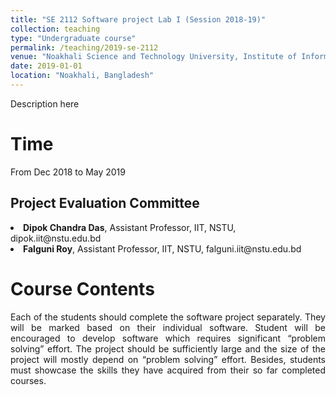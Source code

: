 ```yaml
---
title: "SE 2112 Software project Lab I (Session 2018-19)"
collection: teaching
type: "Undergraduate course"
permalink: /teaching/2019-se-2112
venue: "Noakhali Science and Technology University, Institute of Information Technology"
date: 2019-01-01
location: "Noakhali, Bangladesh"
---
```

Description here

Time
======
From Dec 2018 to May 2019

Project Evaluation Committee
-----
<li>
<b>Dipok Chandra Das</b>, Assistant Professor, IIT, NSTU, dipok.iit@nstu.edu.bd
</li>
<li>
<b>Falguni Roy</b>, Assistant Professor, IIT, NSTU, falguni.iit@nstu.edu.bd
</li>

Course Contents
=======
<p align="justify">Each of the students should complete the software project separately. They will be marked based on their individual software. Student will be encouraged to develop software which requires significant “problem solving” effort. The project should be sufficiently large and the size of the project will mostly depend on “problem solving” effort. Besides, students must showcase the skills they have acquired from their so far completed courses. 
</p>
